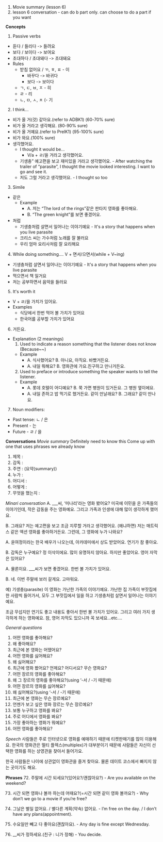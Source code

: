 1. Movie summary (lesson 6)
2. lesson 6 conversation - can do b part only. can choose to do a part if you want

**Concepts**
1. Passive verbs
  - 듣다 / 들리다 -> 들려요
  - 보다 / 보이다 -> 보여요
  - 초대하다 / 초대돼다 -> 초대돼요
  - Rules
    - 받침 없어요 / ㄲ, ㅎ, ㅍ - 이
      - 바꾸다 -> 바귀다
      - 보다 -> 보이다
    - ㄱ, ㄷ, ㅂ, ㅈ - 히
    - ㄹ - 리
    - ㄴ, ㅁ, ㅅ, ㅊ (- 기
2. I think...
  - 비가 올 거(것) 같아요.(refer to ADBK1) (60-70% sure)
  - 비가 올 거라고 생각해요. (80-90% sure)
  - 비가 올 거예요.(refer to PreIK1) (95-100% sure)
  - 비가 와요.(100% sure)
  - 생각했어요. 
    - I thought it would be...
      - V/a + ㄹ/을 거라고 생각했어요. 
    - 기생충” 예고편을 보고 재미있을 거라고 생각했어요. - After watching the trailer of “parasite”, I thought the movie looked interesting. I want to go and see it.
    -  저도 그럴 거라고 생각했어요. - I thought so too
3. Simile
  - 같은
    - Example
      - A. 저는 “The lord of the rings”같은 판타지 영화를 좋아해요.
      - B. “The green knight”를 보면 좋겠어요.
  - 처럼
    - 기생충처럼 살면서  일어나는 이야기예요 - It's a story that happens when you live parasite
    - 크리스 씨는 가수처럼 노래를 잘 불러요
    - 우리 엄마 요리사처럼 잘 요리해요
4. While doing something.... V + 면서/으면서(while + V~ing)
  - 기생충처럼 살면서  일어나는 이야기예요 - It's a story that happens when you live parasite
  - 먹으면서 책 일거요
  - 저는 공부하면서 음악을 들러요
5. It's worth it
  - V + ㄹ/을 가치가 있어요.
  - Examples
    - 식당에서 한번 먹어 볼 가치가 있어요
    - 한국어를 공부할 가치가 있어요
6. 거든요.
  - Explanation (2 meanings)
    1. Used to indicate a reason something that the listener does not know (Because~~)
      - Example
        - A. 식사했어요? 
          B. 아니요, 아직요. 바빴거든요.  
        - A. 내일 뭐해요?
          B. 영화관에 가요.친구하고 만나거든요.
    2. Used to preface or introduce something the speaker wants to tell the listener.
      - Example
        - A. 롯데 호텔이 어디예요?
          B. 쭉 가면 병원이 있거든요. 그 병원 옆이에요.
        - A. 내일 존하고 밥 먹기로 했거든요. 같이 만날래요?
          B. 그래요? 같이 만나요.
7. Noun modifiers:
  - Past tense: ㄴ / 은
  - Present - 는
  - Future - ㄹ / 을





**Conversations**
*Movie summary*
Definitely need to know this
Come up with one that uses phrases we already know
1. 제목 :
2. 감독 :
3. 주연 :
(요약(summary))
1. 누가 :
2. 어디서 :
3. 어떻게 :
4. 무엇을 했는지 : 

*Minari conversation*
A. ___씨,  ‘미나리’라는 영화 봤어요?  미국에 이민을 온 가족들의 이야기인데,  작은 감동을 주는 영화예요. 그리고 가족과 인생에 대해 많이 생각하게 했어요. 

B. 그래요? 저는 예고편을 보고 조금 지루할 거라고 생각했어요. (왜냐하면) 저는 매트릭스 같은  액션 영화를 좋아하거든요. 그런데, 그 영화에 누가 나와요?

A.  윤여정이라는 한국 배우가 나오는데, 아카데미에서 상도 받았어요. 연기가 참 좋아요. 

B.  감독은 누구예요?
정 이삭이에요. 많이 유명하지 않아요. 하지만 좋았어요. 
영어 자막은 있어요?

A.  물론이요. ___씨가 보면 좋겠어요. 한번 볼 가치가 있어요. 

B.  네. 이번 주말에 보러 갈게요. 고마워요. 


예) 기생충(parasite) 
이 영화는 가난한 가족의 이야기예요. 가난한 집 가족이 부잣집에 한 사람씩 들어가서, 모두 그 부잣집에서 일을 하고 기생충처럼 살면서  일어나는 이야기예요.

조금 무섭지만 연기도 좋고 내용도 좋아서 한번 볼 가치가 있어요. 그리고 여러 가지 생각하게 하는 영화예요. 참, 영어 자막도 있으니까 꼭 보세요…etc…. 

*General questions*
1. 어떤 영화를 좋아해요?
2. 왜 좋아해요?
3. 최근에 본 영화는 어땠어요?
4. 어떤 영화를 싫어해요?
5. 왜 싫어해요? 
6. 최근에 영화 봤어요? 언제요? 어디서요? 무슨 영화요?
7. 어떤 장르의 영화를 좋아해요?
8. 왜 그 장르의 영화를 좋아해요?(using ‘-서 / -기 때문에)
9. 어떤 장르의 영화를 싫어해요?
10. 왜 싫어해요?(using ‘-서 / -기 때문에)
11. 최근에 본 영화는 무슨 장르예요?
12. 언젠가 보고 싶은 영화 장르는 무슨 장르예요?
13. 보통 누구하고 영화를 봐요?
14. 주로 어디에서 영화를 봐요?
15. 가장 좋아하는 영화가 뭐예요?
16. 어떤 영화를 좋아해요?

*Speech*
사람들은 주로 인터넷으로 영화를 예매하기 때문에 티켓판매기를 많이 이용해요. 한국의 영화관은 멀티 플렉스(multiplex)가 대부분이기 때문에 사람들은 자신이 선택한 영화를 하는 상영관을 찾아서 들어가요.
 
한국 사람들은 나이에 상관없이 영화관을 즐겨 찾아요. 물론 데이트 코스에서 빠지지 않는 곳이기도 해요. 

**Phrases**
72. 주말에 시간 되세요?(있어요?/괜찮아요?) - Are you available on the weekend?

73. 시간 되면 영화나 볼까 하는데 어때요?(=시간 되면 같이 영화 볼까요?) - Why don’t we go to a movie if you‘re free?

74. 그날은 별일 없어요. / 별다른 계획(약속) 없어요. - I’m free on the day. / I don’t have any plans(appointment).

75. 수요일만 빼고 다 좋아요(괜찮아요). - Any day is fine except Wednesday.

76. \_\_씨가 정하세요.(친구 : 니가 정해) - You decide.

